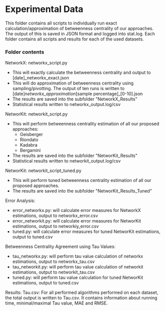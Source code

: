 # Experimental Data

This folder contains all scripts to individually run exact calculation/approximation of betweenness centrality of our approaches. The output of this is saved in JSON format and logged into stat.log.
Each folder contains all scripts and results for each of the used datasets.

### Folder contents

NetworkX: networkx_script.py

- This will exactly calculate the betweenness centrality and output to [date]\_networkx_exact.json
- This will do approximation of betweenness centrality using sampling/pivotting. The output of ten runs is written to [date]_networkx_approximation_[sample percentage]\_[0-10].json
- The results are saved into the subfolder "NetworkX_Results"
- Statistical results written to networkx_output.log/csv

NetworKit: networkit_script.py

- This will perform betweenness centrality estimation of all our proposed approaches:
  - Geisberger
  - Riondato
  - Kadabra
  - Bergamini
- The results are saved into the subfolder "NetworKit_Results"
- Statistical results written to networkit_output.log/csv

NetworKit: networkit_script_tuned.py

- This will perform tuned betweenness centrality estimation of all our proposed approaches.
- The results are saved into the subfolder "NetworKit_Results_Tuned"

Error Analysis:

- error_networkx.py: will calculate error measures for NetworkX estimations, output to networkx_error.csv
- error_networkit.py: will calculate error measures for NetworKit estimations, output to networkiy_error.csv
- tuned.py: will calculate error measures for tuned NetworKit estimations, output to tuned.csv

Betweenness Centrality Agreement using Tau Values:

- tau_networkx.py: will perform tau value calculation of networkx estimations, output to networkx_tau.csv
- tau_networkit.py: will perform tau value calculation of networkit estimations, output to networkit_tau.csv
- tuned.py: will perform tau value calculation for tuned NetworKit estimations, output to tuned.csv

Results:
Tau.csv: For all performed algorithms performed on each dataset, the total output is written to Tau.csv. It contains information about running time, minimal/maximal Tau value, MAE and RMSE.

